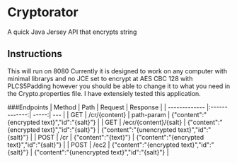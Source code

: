 # Cryptorator
A quick Java Jersey API that encrypts string

## Instructions
This will run on 8080
Currently it is designed to work on any computer with minimal librarys and no JCE set to encrypt at AES CBC 128 with PLCS5Padding however you should be able to change it to what you need in the Crypto.properties file. I have extensiely tested this application.

###Endpoints
| Method | Path | Request  | Response |
| ------------- |:-------------:| -----:| --- |
| GET | /cr/{content} | path-param | {"content":"{encrypted text}","id":"{salt}"}  |
| GET | /ecr/{content}/{salt} | {"content":"{encrypted text}","id":"{salt}"} | {"content":"{unencrypted text}","id":"{salt}"} | 
| POST | /cr | {"content":"{text}"} | {"content":"{encrypted text}","id":"{salt}"} |
| POST | /ec2 | {"content":"{encrypted text}","id":"{salt}"} | {"content":"{unencrypted text}","id":"{salt}"} |
